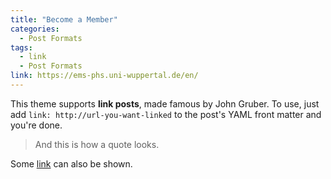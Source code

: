 ```yaml
---
title: "Become a Member"
categories:
  - Post Formats
tags:
  - link
  - Post Formats
link: https://ems-phs.uni-wuppertal.de/en/
---
```


This theme supports **link posts**, made famous by John Gruber. To use, just add `link: http://url-you-want-linked` to the post's YAML front matter and you're done.

> And this is how a quote looks.

Some [link](#) can also be shown.
